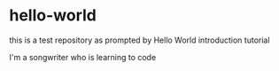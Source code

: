 # hello-world
this is a test repository as prompted by Hello World introduction tutorial


I'm a songwriter who is learning to code
